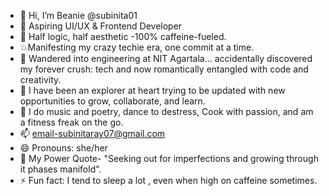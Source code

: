 - 👋 Hi, I’m Beanie @subinita01
- 👀 Aspiring UI/UX & Frontend Developer
- 🧠 Half logic, half aesthetic -100% caffeine-fueled.
- 💥Manifesting my crazy techie era, one commit at a time.
- 🔧 Wandered into engineering at NIT Agartala… accidentally discovered my forever crush: tech and now romantically entangled with code and creativity.
- 💞️ I have been an explorer at heart trying to be updated with new opportunities to grow, collaborate, and learn.
- 🎨 I do music and poetry, dance to destress, Cook with passion, and am a fitness freak on the go.
- 📫 email-subinitaray07@gmail.com
- 😄 Pronouns: she/her
- 👀 My Power Quote- "Seeking out for imperfections and growing through it phases manifold".
- ⚡ Fun fact: I tend to sleep a lot , even when high on caffeine sometimes.

<!---
subinita01/subinita01 is a ✨ special ✨ repository because its `README.md` (this file) appears on your GitHub profile.
You can click the Preview link to take a look at your changes.
--->
